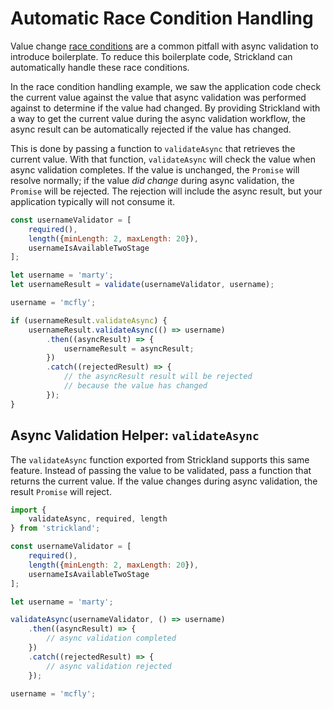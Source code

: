 # Automatic Race Condition Handling

Value change [race conditions](raceconditions.md) are a common pitfall with async validation to introduce boilerplate. To reduce this boilerplate code, Strickland can automatically handle these race conditions.

In the race condition handling example, we saw the application code check the current value against the value that async validation was performed against to determine if the value had changed. By providing Strickland with a way to get the current value during the async validation workflow, the async result can be automatically rejected if the value has changed.

This is done by passing a function to `validateAsync` that retrieves the current value. With that function, `validateAsync` will check the value when async validation completes. If the value is unchanged, the `Promise` will resolve normally; if the value _did change_ during async validation, the `Promise` will be rejected. The rejection will include the async result, but your application typically will not consume it.

```jsx
const usernameValidator = [
    required(),
    length({minLength: 2, maxLength: 20}),
    usernameIsAvailableTwoStage
];

let username = 'marty';
let usernameResult = validate(usernameValidator, username);

username = 'mcfly';

if (usernameResult.validateAsync) {
    usernameResult.validateAsync(() => username)
        .then((asyncResult) => {
            usernameResult = asyncResult;
        })
        .catch((rejectedResult) => {
            // the asyncResult result will be rejected
            // because the value has changed
        });
}
```

## Async Validation Helper: `validateAsync`

The `validateAsync` function exported from Strickland supports this same feature. Instead of passing the value to be validated, pass a function that returns the current value. If the value changes during async validation, the result `Promise` will reject.

```jsx
import {
    validateAsync, required, length
} from 'strickland';

const usernameValidator = [
    required(),
    length({minLength: 2, maxLength: 20}),
    usernameIsAvailableTwoStage
];

let username = 'marty';

validateAsync(usernameValidator, () => username)
    .then((asyncResult) => {
        // async validation completed
    })
    .catch((rejectedResult) => {
        // async validation rejected
    });

username = 'mcfly';
```

